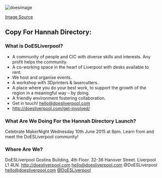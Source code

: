 ![doesimage](https://cloud.githubusercontent.com/assets/128456/7093736/b03c9414-dfb3-11e4-9d1c-a9d4e5b18f23.jpg)

[Image Source](https://www.flickr.com/photos/amcewen/16110088224/ "Link to Flickr Image")
## Copy For Hannah Directory:

### What is DoESLiverpool?
* A community of people and CIC with diverse skills and interests. Any profit helps the community.
* A co-working space in the heart of Liverpool with desks available to rent. 
* We host and organise events.
* A workshop with 3Dprinters & lasercutters.
* A place where you do your best work, to support the growth of the region in a meaningful way – by doing.
* A friendly environment fostering collaboration.
* Get in touch! hello@doesliverpool.com
* http://doesliverpool.com/get-involved/

### What Are We Doing For the Hannah Directory Launch?
Celebrate MakerNight Wednesday 10th June 2015 at 6pm. Learn from and meet the DoESLiverpool community!
### Where Are We?
DoESLiverpool Gostins Building, 4th Floor. 32-36 Hanover Street. Liverpool L1 4LN. http://doesliverpool.com hello@doesliverpool.com @DoESLiverpool
hello@doesliverpool.com
[@DoESLiverpool](http://twitter.com/DoESLiverpool)
